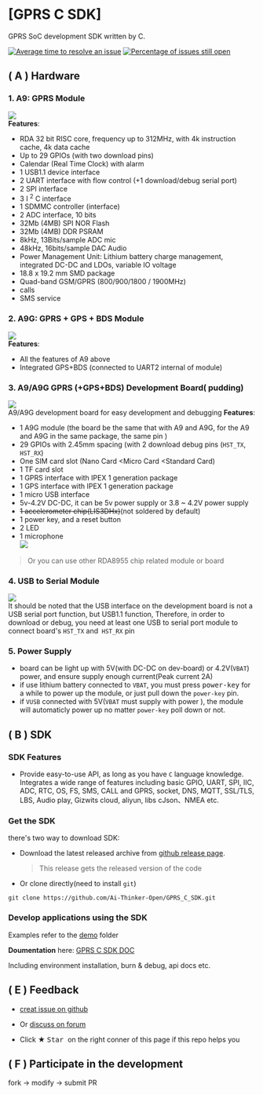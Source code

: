 [GPRS C SDK]
=====

GPRS SoC development SDK written by C.

[![Average time to resolve an issue](http://isitmaintained.com/badge/resolution/ai-thinker-open/gprs_c_sdk.svg)](http://isitmaintained.com/project/ai-thinker-open/gprs_c_sdk "Average time to resolve an issue") [![Percentage of issues still open](http://isitmaintained.com/badge/open/ai-thinker-open/gprs_c_sdk.svg)](http://isitmaintained.com/project/ai-thinker-open/gprs_c_sdk "Percentage of issues still open")


## ( A ) Hardware

### 1. A9: GPRS Module

![](./doc/assets/A9.png) </br>
**Features**:
  * RDA 32 bit RISC core, frequency up to 312MHz, with 4k instruction cache, 4k data cache
  * Up to 29 GPIOs (with two download pins)
  * Calendar (Real Time Clock) with alarm
  * 1 USB1.1 device interface
  * 2 UART interface with flow control (+1 download/debug serial port)
  * 2 SPI interface
  * 3 I <sup>2</sup> C interface
  * 1 SDMMC controller (interface)
  * 2 ADC interface, 10 bits
  * 32Mb (4MB) SPI NOR Flash
  * 32Mb (4MB) DDR PSRAM
  * 8kHz, 13Bits/sample ADC mic
  * 48kHz, 16bits/sample DAC Audio
  * Power Management Unit: Lithium battery charge management, integrated DC-DC and LDOs, variable IO voltage
  * 18.8 x 19.2 mm SMD package
  * Quad-band GSM/GPRS (800/900/1800 / 1900MHz)
  * calls
  * SMS service

### 2. A9G: GPRS + GPS + BDS Module

![](./doc/assets/A9G.png) </br>
**Features**:
  * All the features of A9 above
  * Integrated GPS+BDS (connected to UART2 internal of module)

### 3. A9/A9G GPRS (+GPS+BDS) Development Board( pudding)

![](./doc/assets/A9G_dev.png) </br>
A9/A9G development board for easy development and debugging
**Features**:
  * 1 A9G module (the board be the same that with A9 and A9G, for the A9 and A9G in the same package, the same pin )
  * 29 GPIOs with 2.45mm spacing (with 2 download debug pins (`HST_TX`,` HST_RX`)
  * One SIM card slot (Nano Card <Micro Card <Standard Card)
  * 1 TF card slot
  * 1 GPRS interface with IPEX 1 generation package
  * 1 GPS interface with IPEX 1 generation package
  * 1 micro USB interface
  * 5v-4.2V DC-DC, it can be 5v power supply or 3.8 ~ 4.2V power supply
  * ~~1 accelerometer chip(LIS3DHx)~~(not soldered by default)
  * 1 power key, and a reset button
  * 2 LED
  * 1 microphone </br>
![](./doc/assets/pudding_pin.png) </br>

> Or you can use other RDA8955 chip related module or board

### 4. USB to Serial Module

![](./doc/assets/USB-UART.png) </br>
It should be noted that the USB interface on the development board is not a USB serial port function, but USB1.1 function,
Therefore, in order to download or debug, you need at least one USB to serial port module to connect board's `HST_TX` and` HST_RX` pin

### 5. Power Supply
* board can be light up with 5V(with DC-DC on dev-board) or 4.2V(`VBAT`) power, and ensure supply enough current(Peak current 2A)
* if use lithium battery connected to `VBAT`, you must press <kbd>power-key</kbd> for a while to power up the module, or just pull down the `power-key` pin.
* if `VUSB` connected with 5V(`VBAT` must supply with power ), the module will automaticly power up no matter `power-key` poll down or not.

## ( B ) SDK

### SDK Features

* Provide easy-to-use API, as long as you have `C` language knowledge. 
Integrates a wide range of features including basic GPIO, UART, SPI, IIC, ADC, RTC, OS, FS, SMS, CALL and GPRS, socket, DNS, MQTT, SSL/TLS, LBS, Audio play, Gizwits cloud, aliyun, libs cJson、NMEA etc.


### Get the SDK


there's two way to download SDK:

* Download the latest released archive from [github release page](https://github.com/Ai-Thinker-Open/GPRS_C_SDK/releases).
  > This release gets the released version of the code

* Or clone directly(need to install `git`)
```
git clone https://github.com/Ai-Thinker-Open/GPRS_C_SDK.git
```

### Develop applications using the SDK

Examples refer to the [demo](GPRS_C_SDK/tree/master/demo) folder

**Doumentation** here:  [GPRS C SDK DOC](GPRS_C_SDK_DOC/en)

Including environment installation, burn & debug, api docs etc.


## ( E ) Feedback

* [creat issue on github](GPRS-C-SDK/issues/new)

* Or [discuss on forum ](forum.php?mod=forumdisplay&fid=37)

* Click ★ <kbd> Star </kbd> on the right conner of this page if this repo helps you



## ( F ) Participate in the development

fork -> modify -> submit PR
